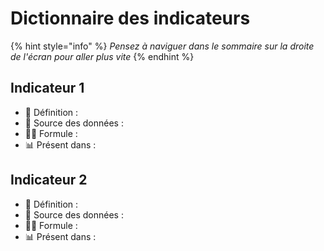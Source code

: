 # Dictionnaire des indicateurs

{% hint style="info" %}
_Pensez à naviguer dans le sommaire sur la droite de l'écran pour aller plus vite_
{% endhint %}

## Indicateur 1

* 📗 Définition : 
* 💾 Source des données : 
* 👩🏫 Formule : 
* 📊 Présent dans : 

## Indicateur 2

* 📗 Définition : 
* 💾 Source des données : 
* 👩🏫 Formule : 
* 📊 Présent dans : 

